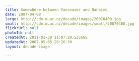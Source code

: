 ```yaml
---
title: Somewhere between Vancouver and Nanaimo
date: 2007-04-08
large: http://cdn.m.ac.nz/decade/images/20070408.jpg
small: http://cdn.m.ac.nz/decade/images/small/20070408.jpg
flickrUrl: null
photoId: null
createdAt: 2011-01-30 11:07:20.535665
updatedAt: 2007-05-05 20:26:30
layout: decade-image

---
```


